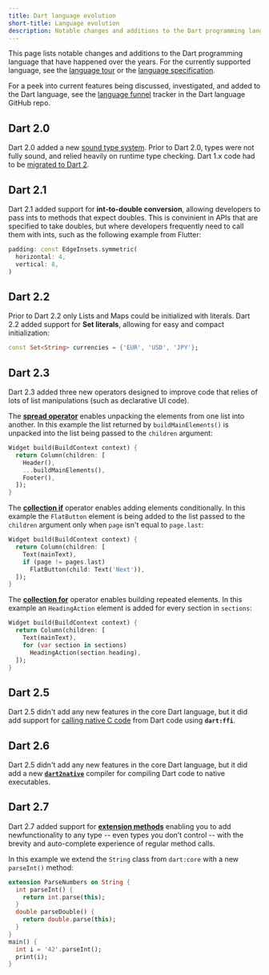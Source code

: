 ```yaml
---
title: Dart language evolution
short-title: Language evolution
description: Notable changes and additions to the Dart programming language.
---
```


This page lists notable changes and additions to the Dart programming language
that have happened over the years. For the currently supported language, see the
[language tour](/guides/language/language-tour) or the
[language specification](/guides/language/spec).

For a peek into current features being discussed, investigated, and added to the
Dart language, see the [language funnel][language funnel] tracker in the Dart
language GitHub repo.

## Dart 2.0

Dart 2.0 added a new [sound type system](/guides/language/sound-dart). Prior to
Dart 2.0, types were not fully sound, and relied heavily on runtime type
checking. Dart 1.x code had to be [migrated to Dart 2](/dart-2).

## Dart 2.1

Dart 2.1 added support for **int-to-double conversion**, allowing developers to
pass ints to methods that expect doubles. This is convinient in APIs that are
specified to take doubles, but where developers frequently need to call them
with ints, such as the following example from Flutter:

```dart
padding: const EdgeInsets.symmetric(
  horizontal: 4,
  vertical: 8,
)
```

## Dart 2.2

Prior to Dart 2.2 only Lists and Maps could be initialized with literals. Dart
2.2 added support for **Set literals**, allowing for easy and compact
initialization:

```dart
const Set<String> currencies = {'EUR', 'USD', 'JPY'};
```
## Dart 2.3

Dart 2.3 added three new operators designed to improve code that relies of lots
of list manipulations (such as declarative UI code).

The **[spread operator](/guides/language/language-tour#spread-operator)**
enables unpacking the elements from one list into another. In this example the
list returned by `buildMainElements()` is unpacked into the list being passed to
the `children` argument:

```dart
Widget build(BuildContext context) {
  return Column(children: [
    Header(),
    ...buildMainElements(),
    Footer(),
  ]);
}
```

The **[collection if](/guides/language/language-tour#collection-operators)**
operator enables adding elements conditionally. In this example the `FlatButton`
element is being added to the list passed to the `children` argument only when
`page` isn't equal to `page.last`:

```dart
Widget build(BuildContext context) {
  return Column(children: [
    Text(mainText),
    if (page != pages.last)
      FlatButton(child: Text('Next')),
  ]);
}
```

The **[collection for](/guides/language/language-tour#collection-operators)**
operator enables building repeated elements. In this example an `HeadingAction`
element is added for every section in `sections`:

```dart
Widget build(BuildContext context) {
  return Column(children: [
    Text(mainText),
    for (var section in sections)
      HeadingAction(section.heading),
  ]);
}
```

## Dart 2.5

Dart 2.5 didn't add any new features in the core Dart language, but it did add
support for [calling native C code](/guides/libraries/c-interop) from Dart code
using **`dart:ffi`**.

## Dart 2.6

Dart 2.5 didn't add any new features in the core Dart language, but it did add a
new **[`dart2native`](/tools/dart2native)** compiler for compiling Dart code to
native executables.

## Dart 2.7

Dart 2.7 added support for **[extension methods](/guides/language/extension-methods)**
enabling you to add newfunctionality to any type -- even types you don’t control
-- with the brevity and auto-complete experience of regular method calls.

In this example we extend the `String` class from `dart:core` with a new
`parseInt()` method:

```dart
extension ParseNumbers on String {
  int parseInt() {
    return int.parse(this);
  }
  double parseDouble() {
    return double.parse(this);
  }
}
main() {
  int i = '42'.parseInt();
  print(i);
}
```


[language funnel]: https://github.com/dart-lang/language/projects/1
